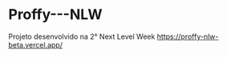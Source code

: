# Proffy---NLW
Projeto desenvolvido na 2° Next Level Week
https://proffy-nlw-beta.vercel.app/

<a href="https://proffy-nlw-beta.vercel.app/study"> </a>
